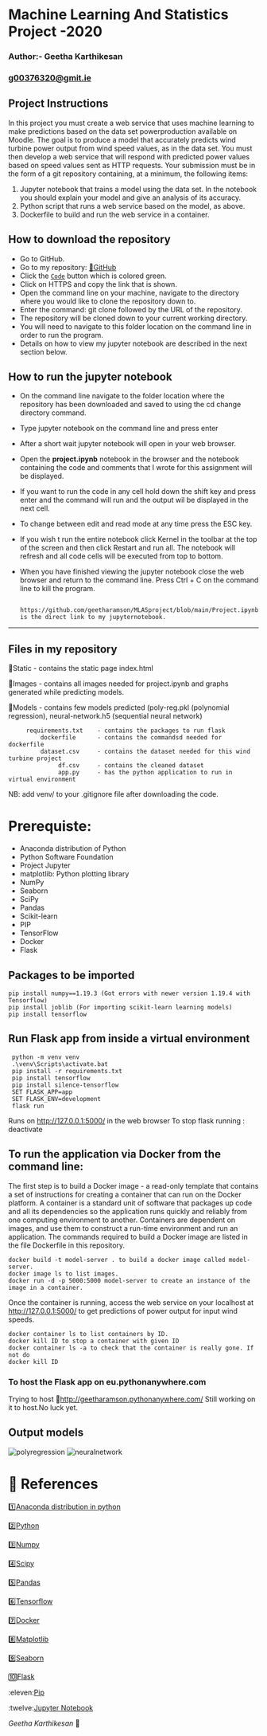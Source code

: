  # Machine Learning And Statistics Project -2020
 ### Author:- Geetha Karthikesan 
 ### g00376320@gmit.ie
    
 ## Project Instructions
In this project you must create a web service that uses machine learning to make predictions based on the data set powerproduction available on Moodle. The goal is to produce a model that accurately predicts wind turbine power output from wind speed values, as in the data set. You must then develop a web service that will respond with predicted power values based on speed values sent as HTTP requests. Your submission must be in the form of a git repository containing, at a minimum, the following items:
1. Jupyter notebook that trains a model using the data set. In the notebook you should explain your model and give an analysis of its accuracy.
2. Python script that runs a web service based on the model, as above.
3. Dockerfile to build and run the web service in a container.

## How to download the repository
* Go to GitHub.
* Go to my repository: [:link:GitHub](https://github.com/geetharamson/MLASproject.git)
* Click the [`Code`](#code) button which is colored green.
* Click on HTTPS and copy the link that is shown.
* Open the command line on your machine, navigate to the directory where you would like to clone the repository down to.
* Enter the command: git clone followed by the URL of the repository.
* The repository will be cloned down to your current working directory.
* You will need to navigate to this folder location on the command line in order to run the program.
* Details on how to view my jupyter notebook are described in the next section below.

## How to run the jupyter notebook

+ On the command line navigate to the folder location where the repository has been downloaded and saved to using the cd change directory command.
+ Type jupyter notebook on the command line and press enter
+ After a short wait jupyter notebook will open in your web browser.
+ Open the **project.ipynb** notebook in the browser and the notebook containing the code and comments that I wrote for this assignment will be displayed.
+ If you want to run the code in any cell hold down the shift key and press enter and the command will run and the output wil be displayed in the next cell.
+ To change between edit and read mode at any time press the ESC key.
+ If you wish t run the entire notebook click Kernel in the toolbar at the top of the screen and then click Restart and run all. The notebook will refresh and all code cells will be executed from top to bottom.
+ When you have finished viewing the jupyter notebook close the web browser and return to the command line. Press Ctrl + C on the command line to kill the program.

       https://github.com/geetharamson/MLASproject/blob/main/Project.ipynb  is the direct link to my jupyternotebook.
______________________________________________________________
## Files in my repository
 
 :open_file_folder:Static    - contains the static page index.html
 
 :open_file_folder:Images    - contains all images needed for project.ipynb and graphs generated while predicting models.
 
 :open_file_folder:Models    - contains few models predicted (poly-reg.pkl (polynomial regression),
                                neural-network.h5 (sequential neural network)
 
         requirements.txt    - contains the packages to run flask 
             dockerfile      - contains the commandsd needed for dockerfile
             dataset.csv     - contains the dataset needed for this wind turbine project
                  df.csv     - contains the cleaned dataset
                  app.py     - has the python application to run in virtual environment
                  
   NB: add venv/ to your .gitignore file after downloading the code.      
 
 # Prerequiste:
- Anaconda distribution of Python
- Python Software Foundation
- Project Jupyter
- matplotlib: Python plotting library
- NumPy
- Seaborn
- SciPy
- Pandas
- Scikit-learn
- PIP
- TensorFlow
- Docker
- Flask

 ## Packages to be imported
    pip install numpy==1.19.3 (Got errors with newer version 1.19.4 with Tensorflow)
    pip install joblib (For importing scikit-learn learning models)
    pip install tensorflow

## Run Flask app from inside a virtual environment
     python -m venv venv
     .\venv\Scripts\activate.bat
     pip install -r requirements.txt
     pip install tensorflow
     pip install silence-tensorflow
     SET FLASK_APP=app
     SET FLASK_ENV=development
     flask run
  
 Runs on  http://127.0.0.1:5000/  in the web browser
 To stop flask running :  deactivate    

## To run the application via Docker from the command line:
  The first step is to build a Docker image - a read-only template that contains a set of instructions for creating a container that can run on the Docker platform. A container is a standard unit of software that packages up code and all its dependencies so the application runs quickly and reliably from one computing environment to another. Containers are dependent on images, and use them to construct a run-time environment and run an application. The commands required to build a Docker image are listed in the file Dockerfile in this repository.

    docker build -t model-server . to build a docker image called model-server.
    docker image ls to list images.
    docker run -d -p 5000:5000 model-server to create an instance of the image in a container.
Once the container is running, access the web service on your localhost at http://127.0.0.1:5000/ to get predictions of power output for input wind speeds.

    docker container ls to list containers by ID.
    docker kill ID to stop a container with given ID
    docker container ls -a to check that the container is really gone. If not do
    docker kill ID

### To host the Flask app on eu.pythonanywhere.com
   Trying to host :link:http://geetharamson.pythonanywhere.com/
 Still working on it to host.No luck yet.
 
 ## Output models
 ![polyregression](https://github.com/geetharamson/MLASproject/blob/main/Images/poly.png)
 ![neuralnetwork](https://github.com/geetharamson/MLASproject/blob/main/Images/Neuralnetwork.png)
 
# :memo: References

:one:[Anaconda distribution in python](https://www.anaconda.com/products/individual)

:two:[Python](https://www.python.org/)

:three:[Numpy](https://numpy.org/)

:four:[Scipy](https://www.scipy.org/)

:five:[Pandas](https://pandas.pydata.org/)

:six:[Tensorflow](https://www.tensorflow.org/)

:seven:[Docker](https://www.docker.com/resources/what-container)

:eight:[Matplotlib](https://matplotlib.org/)

:nine:[Seaborn](https://seaborn.pydata.org/)

:keycap_ten:[Flask](https://flask.palletsprojects.com/en/1.1.x/)

:eleven:[Pip](https://pip.pypa.io/en/stable/)

:twelve:[Jupyter Notebook](https://jupyter.org/documentation)

*Geetha Karthikesan*
:beginner:
